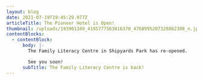 ```yaml
---
layout: blog
date: 2021-07-19T19:45:29.977Z
articleTitle: The Pioneer Hotel is Open!
thumbnail: /uploads/193901349_4195777563816370_4768995207328862308_n.jpg
contentBlocks:
  - contentBlock:
      body: |-
        The Family Literacy Centre in Shipyards Park has re-opened.

        See you soon!
      subTitle: The Family Literacy Centre is back!
---
```

